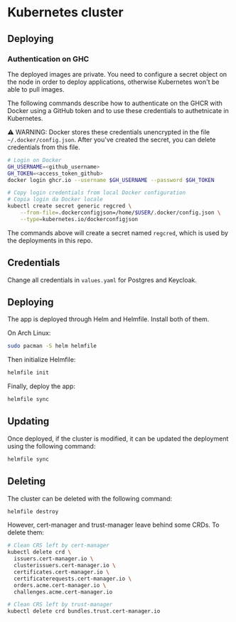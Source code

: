 # Kubernetes cluster
## Deploying
### Authentication on GHC
The deployed images are private. You need to configure a secret object on the node in order to deploy applications, otherwise Kubernetes won't be able to pull images.

The following commands describe how to authenticate on the GHCR with Docker using a GitHub token and to use these credentials to authetnicate in Kubernetes.

⚠️ WARNING: Docker stores these credentials unencrypted in the file `~/.docker/config.json`. After you've created the secret, you can delete credentials from this file.

```sh
# Login on Docker
GH_USERNAME=<github_username>
GH_TOKEN=<access_token_github>
docker login ghcr.io --username $GH_USERNAME --password $GH_TOKEN

# Copy login credentials from local Docker configuration
# Copia login da Docker locale
kubectl create secret generic regcred \
    --from-file=.dockerconfigjson=/home/$USER/.docker/config.json \
    --type=kubernetes.io/dockerconfigjson
```
The commands above will create a secret named `regcred`, which is used by the deployments in this repo.

## Credentials

Change all credentials in `values.yaml` for Postgres and Keycloak.

## Deploying
The app is deployed through Helm and Helmfile. Install both of them.

On Arch Linux:
```sh
sudo pacman -S helm helmfile
```
Then initialize Helmfile:
```sh
helmfile init
```

Finally, deploy the app:
```sh
helmfile sync
```

## Updating
Once deployed, if the cluster is modified, it can be updated the deployment using the following command:
```sh
helmfile sync
```

## Deleting
The cluster can be deleted with the following command:
```sh
helmfile destroy
```

However, cert-manager and trust-manager leave behind some CRDs. To delete them:

```sh
# Clean CRS left by cert-manager
kubectl delete crd \
  issuers.cert-manager.io \
  clusterissuers.cert-manager.io \
  certificates.cert-manager.io \
  certificaterequests.cert-manager.io \
  orders.acme.cert-manager.io \
  challenges.acme.cert-manager.io

# Clean CRS left by trust-manager
kubectl delete crd bundles.trust.cert-manager.io
```

